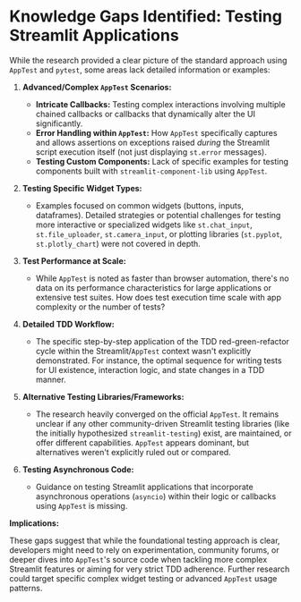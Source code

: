 # Knowledge Gaps Identified: Testing Streamlit Applications

While the research provided a clear picture of the standard approach using `AppTest` and `pytest`, some areas lack detailed information or examples:

1.  **Advanced/Complex `AppTest` Scenarios:**
    *   **Intricate Callbacks:** Testing complex interactions involving multiple chained callbacks or callbacks that dynamically alter the UI significantly.
    *   **Error Handling within `AppTest`:** How `AppTest` specifically captures and allows assertions on exceptions raised *during* the Streamlit script execution itself (not just displaying `st.error` messages).
    *   **Testing Custom Components:** Lack of specific examples for testing components built with `streamlit-component-lib` using `AppTest`.

2.  **Testing Specific Widget Types:**
    *   Examples focused on common widgets (buttons, inputs, dataframes). Detailed strategies or potential challenges for testing more interactive or specialized widgets like `st.chat_input`, `st.file_uploader`, `st.camera_input`, or plotting libraries (`st.pyplot`, `st.plotly_chart`) were not covered in depth.

3.  **Test Performance at Scale:**
    *   While `AppTest` is noted as faster than browser automation, there's no data on its performance characteristics for large applications or extensive test suites. How does test execution time scale with app complexity or the number of tests?

4.  **Detailed TDD Workflow:**
    *   The specific step-by-step application of the TDD red-green-refactor cycle within the Streamlit/`AppTest` context wasn't explicitly demonstrated. For instance, the optimal sequence for writing tests for UI existence, interaction logic, and state changes in a TDD manner.

5.  **Alternative Testing Libraries/Frameworks:**
    *   The research heavily converged on the official `AppTest`. It remains unclear if any other community-driven Streamlit testing libraries (like the initially hypothesized `streamlit-testing`) exist, are maintained, or offer different capabilities. `AppTest` appears dominant, but alternatives weren't explicitly ruled out or compared.

6.  **Testing Asynchronous Code:**
    *   Guidance on testing Streamlit applications that incorporate asynchronous operations (`asyncio`) within their logic or callbacks using `AppTest` is missing.

**Implications:**

These gaps suggest that while the foundational testing approach is clear, developers might need to rely on experimentation, community forums, or deeper dives into `AppTest`'s source code when tackling more complex Streamlit features or aiming for very strict TDD adherence. Further research could target specific complex widget testing or advanced `AppTest` usage patterns.